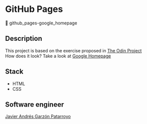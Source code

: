 # GitHub Pages
:open_file_folder: github_pages-google_homepage

## Description
This project is based on the exercise proposed in [The Odin Project](https://www.theodinproject.com/courses/foundations/lessons/html-css)  
How does it look? Take a look at [Google Homepage](https://javierandresgp.github.io/github_pages-google_homepage/)

## Stack
* HTML
* CSS

## Software engineer
[Javier Andrés Garzón Patarroyo](https://www.javierandresgp.com)
